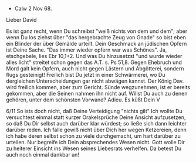 + Calw 2 Nov 68.

Lieber David

Es ist ganz recht, wenn Du schreibst "weiß nichts von dem und dem"; aber wenn Du los ziehst über "das hergebrachte Zeug von Gnade" so bist eben ein Blinder der über Gemälde urteilt. Dein Geschmack an jüdischen Opfern ist Deine Sache. "Das immer wieder opfern war was Schönes". Ja, etschgebele, lies Ebr 10,1+2. Und was Du hinzusetzst "und wurde wieder alles licht" streitet schon gegen das A.T. s. Ps 51,8. Gegen Ehebruch und Mord galt kein Opfern, auch nicht gegen Lästern und Abgötterei, sondern flugs gesteinigt! Freilich bist Du jetzt in einer Schwärmerei, wo Du dergleichen Unterscheidungen gar nicht abwägen kannst. Der König Dav. wird freilich kommen, aber zum Gericht. Sünde wegzunehmen, ist er bereits gekommen, aber die Seinen nahmen ihn nicht auf. Willst Du auch zu denen gehören, unter dem schönsten Vorwand?
 Adieu. Es küßt Dein V



6/11 So ists doch nicht, daß Deine Verteidigung "nichts gilt" Ich wollte Du versuchtest einmal statt kurzer Orakelsprüche Deine Ansicht aufzusetzen, so daß Du Dir selbst auch darüber klar würdest; so ließe sich dann leichter darüber reden. Ich falle gewiß nicht über Dich her wegen Ketzereien, denn ich habe deren selbst schon zu viele durchgemacht, um hart darüber zu urteilen. Nur begreife ich Dein absprechendes Wesen nicht. Gott wolle Dir zu heiterer Einsicht ins Wesen seines Liebesrats verhelfen. Da betest Du auch noch einmal dankbar an!

